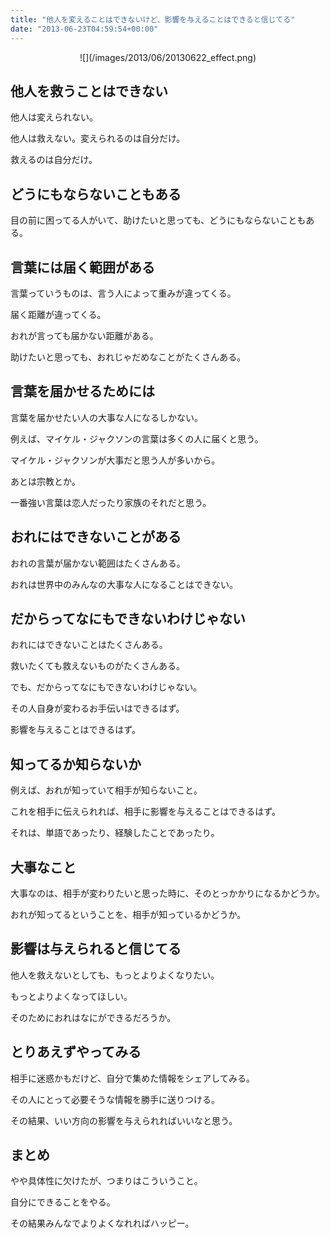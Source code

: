 ```yaml
---
title: "他人を変えることはできないけど、影響を与えることはできると信じてる"
date: "2013-06-23T04:59:54+00:00"
---
```


</p> <div style="text-align: center;">
  ![](/images/2013/06/20130622_effect.png)
</div></a>

## 他人を救うことはできない

他人は変えられない。

他人は救えない。変えられるのは自分だけ。

救えるのは自分だけ。

## どうにもならないこともある

目の前に困ってる人がいて、助けたいと思っても、どうにもならないこともある。

## 言葉には届く範囲がある

言葉っていうものは、言う人によって重みが違ってくる。

届く距離が違ってくる。

おれが言っても届かない距離がある。

助けたいと思っても、おれじゃだめなことがたくさんある。

## 言葉を届かせるためには

言葉を届かせたい人の大事な人になるしかない。

例えば、マイケル・ジャクソンの言葉は多くの人に届くと思う。

マイケル・ジャクソンが大事だと思う人が多いから。

あとは宗教とか。

一番強い言葉は恋人だったり家族のそれだと思う。

## おれにはできないことがある

おれの言葉が届かない範囲はたくさんある。

おれは世界中のみんなの大事な人になることはできない。

## だからってなにもできないわけじゃない

おれにはできないことはたくさんある。

救いたくても救えないものがたくさんある。

でも、だからってなにもできないわけじゃない。

その人自身が変わるお手伝いはできるはず。

影響を与えることはできるはず。

## 知ってるか知らないか

例えば、おれが知っていて相手が知らないこと。

これを相手に伝えられれば、相手に影響を与えることはできるはず。

それは、単語であったり、経験したことであったり。

## 大事なこと

大事なのは、相手が変わりたいと思った時に、そのとっかかりになるかどうか。

おれが知ってるということを、相手が知っているかどうか。

## 影響は与えられると信じてる

他人を救えないとしても、もっとよりよくなりたい。

もっとよりよくなってほしい。

そのためにおれはなにができるだろうか。

## とりあえずやってみる

相手に迷惑かもだけど、自分で集めた情報をシェアしてみる。

その人にとって必要そうな情報を勝手に送りつける。

その結果、いい方向の影響を与えられればいいなと思う。

## まとめ

やや具体性に欠けたが、つまりはこういうこと。

自分にできることをやる。

その結果みんなでよりよくなれればハッピー。
